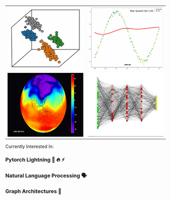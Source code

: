 <table class="center">
  <tr>
    <td valign="top"><img src="https://github.com/juxtafresh/juxtafresh/blob/main/clustering.gif" width="300" height="200"/></td>
    <td valign="bottom"><img src="https://github.com/juxtafresh/juxtafresh/blob/main/polynomial_regression.gif" width="300" height="200"/></td>
  <tr>
  <tr>
    <td valign="bottom"><img src="https://github.com/juxtafresh/juxtafresh/blob/main/polar-vortex-from-space.gif" width="300" height="200"/></td>
    <td valign="top"><img src="https://github.com/juxtafresh/juxtafresh/blob/main/nueral_net.gif" width="300" height="200"/></td>
  </tr>
</table>
  
  Currently Interested In:
  ### Pytorch Lightning 🐍 🔥 ⚡️
  ### Natural Language Processing 🗣
  ### Graph Architectures 💠      
